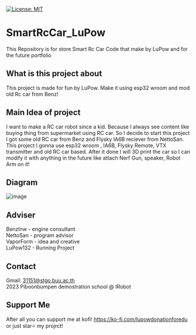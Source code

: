[![License: MIT](https://img.shields.io/github/license/Genteki/pyvts?style=flat-square)](https://opensource.org/licenses/MIT)
# SmartRcCar_LuPow
This Repository is for store Smart Rc Car Code that make by LuPow and for the future portfolio

## What is this project about
This project is made for fun by LuPow. Make it using esp32 wroom and mod old Rc car from Benz!

## Main Idea of project
I want to make a RC car robot since a kid. Because I always see content like buying thing from supermarket using RC car.
So I decide to start this project I got some old RC car from Benz and Flysky IA6B reciever from NettoSan.
This project I gonna use esp32 wroom , IA6B, Flysky Remote, VTX transmitter and old RC car based.
After it done I will 3D print the car so I can modify it with anything in the future like attach Nerf Gun, speaker, Robot Arm on it!

## Diagram
![image](https://github.com/rakky33/SmartRcCar_LuPow/assets/68886157/cc675fa0-aedb-4bfc-a95b-9c2ec318bf2f)

## Adviser
Benzlnw - engine consultant
<br> NettoSan - program advisor
<br> VaporForm - idea and creative
<br> LuPow132 - Running Project

## Contact
Gmail: 31151@stgo.buu.ac.th
<br> 2023 Piboonbumpen demostration school @ IRobot

## Support Me
After all you can support me at kofi!
https://ko-fi.com/lupowdonationforedu
or just star⭐ my projrct!

